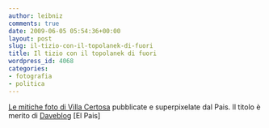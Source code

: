 ```yaml
---
author: leibniz
comments: true
date: 2009-06-05 05:54:36+00:00
layout: post
slug: il-tizio-con-il-topolanek-di-fuori
title: Il tizio con il topolanek di fuori
wordpress_id: 4068
categories:
- fotografia
- politica
---
```


[Le mitiche foto di Villa Certosa](http://www.elpais.com/articulo/internacional/fotos/vetadas/Berlusconi/elppgl/20090604elpepuint_19/Tes) pubblicate e superpixelate dal Pais. Il titolo è merito di [Daveblog](http://www.daveblog.net/2009/06/05/si_salvi_chi_puo_1.html) [El Pais]
